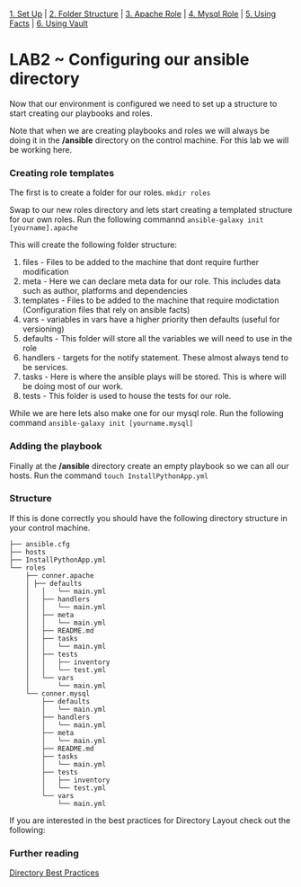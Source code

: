 [1. Set Up](SetUp.md) | [2. Folder Structure](lab-001.md) | [3. Apache Role](lab-002.md) | [4. Mysql Role](lab-003.md) | [5. Using Facts](lab-004.md) | [6. Using Vault](lab-005.md)


# LAB2 ~ Configuring our ansible directory

Now that our environment is configured we need to set up a structure to start
creating our playbooks and roles.

Note that when we are creating playbooks and roles we will always be doing it
in the __/ansible__ directory on the control machine. For this lab we will be
working here.

### Creating role templates

The first is to create a folder for our roles. `mkdir roles`

Swap to our new roles directory and lets start creating a templated structure
for our own roles. Run the following commannd `ansible-galaxy init
[yourname].apache`

This will create the following folder structure:

1. files - Files to be added to the machine that dont require further modification
2. meta - Here we can declare meta data for our role. This includes data such as author, platforms and dependencies
3. templates - Files to be added to the machine that require modictation (Configuration files that rely on ansible facts)
4. vars - variables in vars have a higher priority then defaults (useful for versioning)
5. defaults - This folder will store all the variables we will need to use in the role
6. handlers - targets for the notify statement. These almost always tend to be services.
7. tasks - Here is where the ansible plays will be stored. This is where will be doing most of our work.
8. tests - This folder is used to house the tests for our role.

While we are here lets also make one for our mysql role. Run the following command `ansible-galaxy init [yourname.mysql]`

### Adding the playbook
Finally at the __/ansible__ directory create an empty playbook so we can all our hosts. Run the command `touch InstallPythonApp.yml`

### Structure
If this is done correctly you should have the following directory structure in your control machine.
```
├── ansible.cfg  
├── hosts  
├── InstallPythonApp.yml  
└── roles  
    ├── conner.apache  
    │ ├── defaults  
    │   │   └── main.yml  
    │   ├── handlers  
    │   │   └── main.yml  
    │   ├── meta  
    │   │   └── main.yml  
    │   ├── README.md  
    │   ├── tasks  
    │   │   └── main.yml  
    │   ├── tests  
    │   │   ├── inventory  
    │   │   └── test.yml  
    │   └── vars  
    │       └── main.yml  
    └── conner.mysql  
        ├── defaults  
        │   └── main.yml  
        ├── handlers  
        │   └── main.yml  
        ├── meta  
        │   └── main.yml  
        ├── README.md  
        ├── tasks  
        │   └── main.yml  
        ├── tests  
        │   ├── inventory  
        │   └── test.yml  
        └── vars  
            └── main.yml  
```
If you are interested in the best practices for Directory Layout check out the following:

### Further reading
[Directory Best Practices](http://docs.ansible.com/ansible/playbooks_best_practices.html#directory-layout)